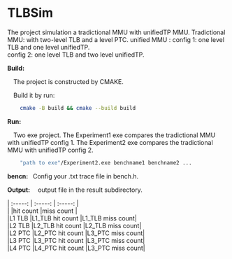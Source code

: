# TLBSim

The project simulation a tradictional MMU with unifiedTP MMU.
Tradictional MMU: with two-level TLB and a level PTC.
unified MMU : 
    config 1: one level TLB and one level unifiedTP.  
    config 2: one level TLB and two level unifiedTP.


**Build:**

&emsp;The project is constructed by CMAKE.

&emsp;Build it by run:
```bash
    cmake -B build && cmake --build build
```

**Run:**

&emsp;Two exe project. The Experiment1 exe compares the tradictional MMU with unifiedTP config 1. The Experiment2 exe compares the tradictional MMU with unifiedTP config 2.

```bash
    "path to exe"/Experiment2.exe benchname1 benchname2 ...
```

**bencn:**
&ensp;Config your .txt trace file in bench.h.

**Output:**
&emsp;output file in the result subdirectory.

| :-----:  | :-----:             | :-----:         |  
|          |hit count            |miss count       |  
|L1 TLB    |L1_TLB hit count     |L1_TLB miss count|  
|L2 TLB    |L2_TLB hit count     |L2_TLB miss count|  
|L2 PTC    |L2_PTC hit count     |L3_PTC miss count|  
|L3 PTC    |L3_PTC hit count     |L3_PTC miss count|  
|L4 PTC    |L4_PTC hit count     |L3_PTC miss count|  

